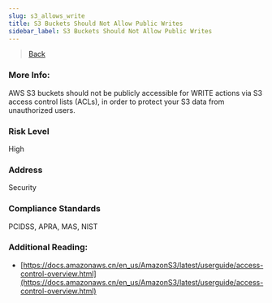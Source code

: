```yaml
---
slug: s3_allows_write
title: S3 Buckets Should Not Allow Public Writes
sidebar_label: S3 Buckets Should Not Allow Public Writes
---
```

> [Back](../../s3publiccheck)

### More Info:
AWS S3 buckets should not be publicly accessible for WRITE actions via S3 access control lists (ACLs), in order to protect your S3 data from unauthorized users.

### Risk Level
High

### Address
Security

### Compliance Standards
PCIDSS, APRA, MAS, NIST

### Additional Reading:
- [https://docs.amazonaws.cn/en_us/AmazonS3/latest/userguide/access-control-overview.html](https://docs.amazonaws.cn/en_us/AmazonS3/latest/userguide/access-control-overview.html) 
